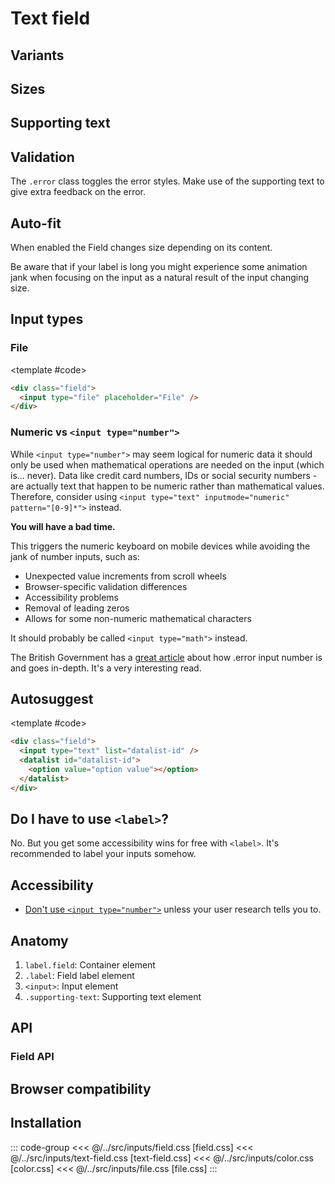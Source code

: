 <script setup>
	import Example from "../../.vitepress/theme/app/components/Example.vue"
	import Baseline from "../../.vitepress/theme/app/components/Baseline.vue"
	import Alert from "../../.vitepress/theme/app/components/Alert.vue";

	import { ref } from "vue"

const isFilled = ref(false)
const isSmall = ref(false)
</script>

# Text field

## Variants

<Example row>
<template #example>
<label class="field">
	<span class="label">Outlined</span>
	<input type="text" placeholder="Placeholder"/>
</label>

<label class="field filled">
	<span class="label">Filled</span>
	<input type="text" placeholder="Placeholder"/>
</label>
</template>
<template #code>

```html
<label class="field">
  <span class="label">Label</span>
  <input type="text" placeholder="Placeholder" />
</label>

<label class="field filled">
  <span class="label">Label</span>
  <input type="text" placeholder="Placeholder" />
</label>
```

</template>
</Example>

## Sizes

<Example row>
<template #example>
	<label class="field small">
  <span class="label">Small outlined</span>
  <input type="text" placeholder="Placeholder" />
</label>

<label class="field small filled">
  <span class="label">Small filled</span>
  <input type="text" placeholder="Placeholder" />
</label>
</template>
<template #code>

```html{1}
<label class="field small">
  <!--  -->
</label>
```

</template>
</Example>

## Supporting text

<Example row>
<template #example>
<label class="field">
	<span class="label">Label</span>
	<input type="text" placeholder="Outlined"/>
	<span class="supporting-text">Supporting text</span>
</label>
</template>
<template #code>

```html{4}
<label class="field">
  <span class="label">Label</span>
  <input type="text" placeholder="Placeholder" />
  <span class="supporting-text">Supporting text</span>
</label>
```

</template>
</Example>

## Validation

The `.error` class toggles the error styles. Make use of the supporting text to give extra feedback on the error.

<Example row>
<template #example>
<label class="field error">
	<span class="label">Label</span>
	<input type="text" placeholder="Placeholder" value="This isn't right"/>
	<span class="supporting-text">Only double-negatives are allowed.</span>
</label>

<label class="field error filled">
	<span class="label">Label</span>
	<input type="text" placeholder="Placeholder" value="Uh-oh"/>
	<span class="supporting-text">Only letters from the first half of the alphabet are allowed.</span>
</label>
</template>
<template #code>

```html{1}
<label class="field error">
  <span class="label">Label</span>
  <input type="text" placeholder="Placeholder" />
  <span class="supporting-text">Supporting text</span>
</label>
```

</template>
</Example>

## Auto-fit

When enabled the Field changes size depending on its content.

<div class="not-rich-text">
<Alert title="Auto-fit + labels" severity="warning">
	Be aware that if your label is long you might experience some animation jank when focusing on the input as a natural result of the input changing size.
</Alert>
</div>

<Example row>
<template #example>
<label class="field auto-fit">
	<span class="label">Label</span>
	<input type="text" placeholder="Auto-fit"/>
</label>
</template>
<template #code>

```html{1}
<label class="field auto-fit">
  <!--  -->
</label>
```

</template>
</Example>

## Input types

<Example row hideCode>
<template #controls>
<label class="checkbox">
	<input v-model="isFilled" name="checkbox" type="checkbox" />
	<span class="text">Filled</span>
</label>
<label class="checkbox">
	<input v-model="isSmall" name="checkbox" type="checkbox" />
	<span class="text">Small</span>
</label>
</template>
<template #example>

  <div class="column">
    <label class="field" :class="{ filled: isFilled, small: isSmall }">
      <span class="label">Color</span>
      <input type="color" placeholder="Color" />
    </label>
    <label class="field" :class="{ filled: isFilled, small: isSmall }">
			<span class="label">Email</span>
	    <input type="email" placeholder="name@email.com" />
    </label>
    <label class="field" :class="{ filled: isFilled, small: isSmall }">
			<span class="label">Password</span>
	    <input type="password" placeholder="Password" />
    </label>
    <div class="field" :class="{ filled: isFilled, small: isSmall }">
  <input type="file" placeholder="File" />
</div>
    <label class="field" :class="{ filled: isFilled, small: isSmall }">
			<span class="label">Search</span>
	    <input type="search" placeholder="Search" />
    </label>
    <label class="field" :class="{ filled: isFilled, small: isSmall }">
			<span class="label">Phone</span>
	    <input type="tel" placeholder="(666) 666-1337" />
    </label>
    <label class="field" :class="{ filled: isFilled, small: isSmall }">
			<span class="label">Text</span>
	    <input type="text" placeholder="Text" />
    </label>
    <label class="field" :class="{ filled: isFilled, small: isSmall }">
			<span class="label">URL</span>
	    <input type="url" placeholder="https://yoursite.com" />
    </label>
  </div>

  <div class="column">
    <label class="field" :class="{ filled: isFilled, small: isSmall }">
      <span class="label">Date</span>
			<input type="date" placeholder="Date" />
    </label>
    <label class="field" :class="{ filled: isFilled, small: isSmall }">
      <span class="label">Datetime local</span>
			<input type="datetime-local" placeholder="Datetime local" />
    </label>
    <label class="field" :class="{ filled: isFilled, small: isSmall }">
      <span class="label">Month</span>
			<input type="month" placeholder="Month" />
    </label>
    <label class="field" :class="{ filled: isFilled, small: isSmall }">
      <span class="label">Time</span>
			<input type="time" placeholder="Time" />
    </label>
    <label class="field" :class="{ filled: isFilled, small: isSmall }">
      <span class="label">Week</span>
			<input type="week" placeholder="Week" />
    </label>
  </div>
</template>
<template #code>

```html
<label class="field">
  <span class="label">Color</span>
  <input type="color" placeholder="Color" />
</label>

<label class="field">
  <span class="label">Email</span>
  <input type="email" placeholder="name@email.com" />
</label>

<label class="field">
  <span class="label">Password</span>
  <input type="password" placeholder="Password" />
</label>

<label class="field">
  <span class="label">Search</span>
  <input type="search" placeholder="Search" />
</label>

<label class="field">
  <span class="label">Phone</span>
  <input type="tel" placeholder="(666) 666-1337" />
</label>

<label class="field">
  <span class="label">Text</span>
  <input type="text" placeholder="Text" />
</label>

<label class="field">
  <span class="label">URL</span>
  <input type="url" placeholder="https://yoursite.com" />
</label>

<label class="field">
  <span class="label">Date</span>
  <input type="date" placeholder="Date" />
</label>

<label class="field">
  <span class="label">Datetime local</span>
  <input type="datetime-local" placeholder="Datetime local" />
</label>

<label class="field">
  <span class="label">Month</span>
  <input type="month" placeholder="Month" />
</label>

<label class="field">
  <span class="label">Time</span>
  <input type="time" placeholder="Time" />
</label>

<label class="field">
  <span class="label">Week</span>
  <input type="week" placeholder="Week" />
</label>
```

</template>
</Example>

### File

<Example>
<template #controls>
<label class="checkbox">
	<input v-model="isFilled" name="checkbox" type="checkbox" />
	<span class="text">Filled</span>
</label>
<label class="checkbox">
	<input v-model="isSmall" name="checkbox" type="checkbox" />
	<span class="text">Small</span>
</label>
</template>
<template #example>
<div class="field" :class="{ filled: isFilled, small: isSmall }">
  <input type="file" placeholder="File" />
</div>
</template>

<template #code>

```html
<div class="field">
  <input type="file" placeholder="File" />
</div>
```

</template>
</Example>

### Numeric vs `<input type="number">`

<div class="not-rich-text">
<Alert severity="error">
<template #title>
You most likely don't need <code>&lt;input type="number"&gt;</code>
</template>
<div class="rich-text">

While `<input type="number">` may seem logical for numeric data it should only be used when mathematical operations are needed on the input (which is... never). Data like credit card numbers, IDs or social security numbers - are actually text that happen to be numeric rather than mathematical values. Therefore, consider using `<input type="text" inputmode="numeric" pattern="[0-9]*">` instead.

**You will have a bad time.**

This triggers the numeric keyboard on mobile devices while avoiding the jank of number inputs, such as:

- Unexpected value increments from scroll wheels
- Browser-specific validation differences
- Accessibility problems
- Removal of leading zeros
- Allows for some non-numeric mathematical characters

It should probably be called `<input type="math">` instead.

The British Government has a [great article](https://technology.blog.gov.uk/2020/02/24/why-the-gov-uk-design-system-team-changed-the-input-type-for-numbers/) about how .error input number is and goes in-depth. It's a very interesting read.

</div>
</Alert>

</div>
<Example column>
<template #example>

<label class="field">
	<span class="label">Numeric</span>
	<input type="text" inputmode="numeric" pattern="[0-9]*" placeholder="Numeric">
</label>
</template>
<template #code>

<!-- prettier-ignore -->
```html
<label class="field">
  <span class="label">Numeric</span>
  <input type="text" inputmode="numeric" pattern="[0-9]*" placeholder="Numeric"> // [!code ++]
  <input type="number" placeholder="Number"> // [!code --]
</label>

```

</template>
</Example>

## Autosuggest

<!--@include: ./autosuggest-template.md -->

<Example row>
<template #example>
<label class="field">
<span class="label">Users</span>

<input type="text" list="users" placeholder="Placeholder" />
<datalist id="users">
  <option value="Ray Manzarek"></option>
  <option value="Jonny Greenwood"></option>
  <option value="Marika Hackman"></option>
</datalist>
</label>

<label class="field filled">
<span class="label">Emails</span>
<input type="email" list="users-email" placeholder="Placeholder" />
<datalist id="users-email">
  <option value="ray.manzarek@the.doors"></option>
  <option value="jonny.greenwood@radio.head"></option>
  <option value="marika@hack.man"></option>
</datalist>
</label>
</template>

<template #code>

```html
<div class="field">
  <input type="text" list="datalist-id" />
  <datalist id="datalist-id">
    <option value="option value"></option>
  </datalist>
</div>
```

</template>
</Example>

## Do I have to use `<label>`?

No. But you get some accessibility wins for free with `<label>`. It's recommended to label your inputs somehow.

<Example row>
<template #example>
<div class="field">
	<input type="text" placeholder="Placeholder"/>
</div>
</template>
<template #code>

```html
<div class="field auto-fit">
  <input type="text" placeholder="Placeholder" />
</div>
```

</template>
</Example>

## Accessibility

- [Don't use `<input type="number">`](#numeric-vs-input-type-number) unless your user research tells you to.

<style scoped>
	 .anatomy {
    outline: var(--_anatomy-border-gray);
    outline-offset: 6px;
    & > * {
      outline: var(--_anatomy-border-red);
    }
  }
</style>

## Anatomy

1. `label.field`: Container element
2. `.label`: Field label element
3. `<input>`: Input element
4. `.supporting-text`: Supporting text element

<Example row>
<template #example>
<label class="field anatomy">
	<span class="label">Label</span>
	<input type="text" value="Value" placeholder="Placeholder"/>
	<span class="supporting-text">Supporting text</span>
</label>
</template>
</Example>

## API

### Field API

<!--@include: ./field-api.md -->

## Browser compatibility

<Baseline :ids="['field-sizing','datalist','light-dark', 'color-mix']" />

## Installation

::: code-group
<<< @/../src/inputs/field.css [field.css]
<<< @/../src/inputs/text-field.css [text-field.css]
<<< @/../src/inputs/color.css [color.css]
<<< @/../src/inputs/file.css [file.css]
:::
